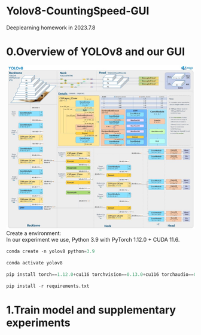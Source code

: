 # Yolov8-CountingSpeed-GUI
Deeplearning homework in 2023.7.8
# 0.Overview of YOLOv8 and our GUI
![image](network.jpg)  
Create a environment:  
In our experiment we use, Python 3.9 with PyTorch 1.12.0 + CUDA 11.6.  
```python  
conda create -n yolov8 python=3.9  
```
```python
conda activate yolov8
```
```python
pip install torch==1.12.0+cu116 torchvision==0.13.0+cu116 torchaudio==0.12.0 --extra-index-url https://download.pytorch.org/whl/cu116
```
```python
pip install -r requirements.txt  
```
# 1.Train model and supplementary experiments  
